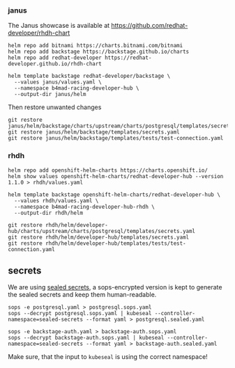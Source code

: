 ### janus

The Janus showcase is available at https://github.com/redhat-developer/rhdh-chart

```
helm repo add bitnami https://charts.bitnami.com/bitnami
helm repo add backstage https://backstage.github.io/charts
helm repo add redhat-developer https://redhat-developer.github.io/rhdh-chart

helm template backstage redhat-developer/backstage \
  --values janus/values.yaml \
  --namespace b4mad-racing-developer-hub \
  --output-dir janus/helm
```

Then restore unwanted changes

```shell
git restore janus/helm/backstage/charts/upstream/charts/postgresql/templates/secrets.yaml
git restore janus/helm/backstage/templates/secrets.yaml
git restore janus/helm/backstage/templates/tests/test-connection.yaml
```

### rhdh

```
helm repo add openshift-helm-charts https://charts.openshift.io/
helm show values openshift-helm-charts/redhat-developer-hub --version 1.1.0 > rhdh/values.yaml

helm template backstage openshift-helm-charts/redhat-developer-hub \
  --values rhdh/values.yaml \
  --namespace b4mad-racing-developer-hub-rhdh \
  --output-dir rhdh/helm

git restore rhdh/helm/developer-hub/charts/upstream/charts/postgresql/templates/secrets.yaml
git restore rhdh/helm/developer-hub/templates/secrets.yaml
git restore rhdh/helm/developer-hub/templates/tests/test-connection.yaml
```

## secrets

We are using [sealed secrets](https://sealed-secrets.netlify.app/),
a sops-encrypted version is kept to generate the sealed secrets and keep them human-readable.

```shell
sops -e postgresql.yaml > postgresql.sops.yaml
sops --decrypt postgresql.sops.yaml | kubeseal --controller-namespace=sealed-secrets --format yaml > postgresql.sealed.yaml

sops -e backstage-auth.yaml > backstage-auth.sops.yaml
sops --decrypt backstage-auth.sops.yaml | kubeseal --controller-namespace=sealed-secrets --format yaml > backstage-auth.sealed.yaml
```

Make sure, that the input to `kubeseal` is using the correct namespace!


